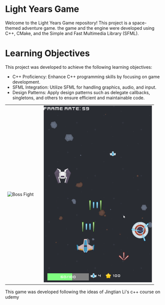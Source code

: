 
# Light Years Game
Welcome to the Light Years Game repository! This project is a space-themed adventure game. the game and the engine were developed using C++, CMake, and the Simple and Fast Multimedia Library (SFML).

# Learning Objectives
This project was developed to achieve the following learning objectives:

- C++ Proficiency: Enhance C++ programming skills by focusing on game development.
- SFML Integration: Utilize SFML for handling graphics, audio, and input.
- Design Patterns: Apply design patterns such as delegate callbacks, singletons, and others to ensure efficient and maintainable code.


<table>
  <tr>
    <td style="border: none;"><img src="boss.gif" alt="Boss Fight" width="350"></td>
    <td style="border: none; width: 5px;"></td>
    <td style="border: none;"><img src="chaos.gif" alt="Chaos Scene" width="350"></td>
  </tr>
</table>

This game was developed following the ideas of Jingtian Li's c++ course on udemy
